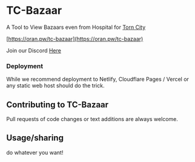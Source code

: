 ﻿# TC-Bazaar

A Tool to View Bazaars even from Hospital for [Torn City](https://torn.com/1778676)

[https://oran.pw/tc-bazaar](https://oran.pw/tc-bazaar)

Join our Discord [Here](https://discord.gg/JrBpEsQB5g)

### Deployment

While we recommend deployment to Netlify, Cloudflare Pages / Vercel or any static web host should do the trick.

## Contributing to TC-Bazaar

Pull requests of code changes or text additions are always welcome.

## Usage/sharing

do whatever you want!
